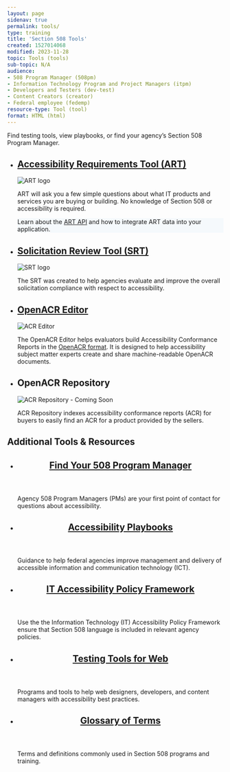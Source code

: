 ```yaml
---
layout: page
sidenav: true
permalink: tools/
type: training
title: 'Section 508 Tools'
created: 1527014068
modified: 2023-11-28
topic: Tools (tools)
sub-topic: N/A
audience:
- 508 Program Manager (508pm)
- Information Technology Program and Project Managers (itpm)
- Developers and Testers (dev-test)
- Content Creators (creator)
- Federal employee (fedemp)
resource-type: Tool (tool)
format: HTML (html)
---
```

Find testing tools, view playbooks, or find your agency’s Section 508 Program Manager.

<section class="usa-section">
<ul class="usa-card-group">
  <li class="usa-card tablet:grid-col-6 widescreen:grid-col-6">
    <div class="usa-card__container">
      <div class="usa-card__header">
        <h2 class="usa-card__heading font-family-sans"><a href="{{site.baseurl}}/art/">Accessibility Requirements Tool (ART)</a></h2>
      </div>
      <div class="usa-card__media">
        <div class="usa-card__img">
          <img src="{{site.baseurl}}/assets/images/thumbnails/thumb-training-tools-art.jpg" alt="ART logo"/>
        </div>
      </div>
      <div class="usa-card__body">
        <p>ART will ask you a few simple questions about what IT products and services you are buying or building. No knowledge of Section 508 or accessibility is required.</p>  
        <div class="border-base radius-lg border-1px padding-1" style="width: 100%; background-color: #f5f9fc;">
        Learn about the <a href="https://art-api.section508.gov/">ART API</a> and how to integrate ART data into your application.</div>
      </div>
    </div>
  </li>
  <li class="usa-card tablet:grid-col-6 widescreen:grid-col-6">
    <div class="usa-card__container">
      <div class="usa-card__header">
        <h2 class="usa-card__heading font-family-sans"><a href="{{site.baseurl}}/buy/solicitation-review-tool/">Solicitation Review Tool (SRT)</a></h2>
      </div>
      <div class="usa-card__media">
        <div class="usa-card__img">
          <img src="{{site.baseurl}}/assets/images/thumbnails/thumb-training-tools-srt.jpg" alt="SRT logo"/>
        </div>
      </div>
      <div class="usa-card__body">
        <p>The SRT was created to help agencies evaluate and improve the overall solicitation compliance with respect to accessibility.</p>
      </div>
    </div>
  </li>
  <li class="usa-card tablet:grid-col-6 widescreen:grid-col-6">
    <div class="usa-card__container">
      <div class="usa-card__header">
       <h2 class="usa-card__heading font-family-sans"><a href="https://acreditor.section508.gov/" target="_blank" class="usa-link--external">OpenACR Editor</a></h2>
      </div>
      <div class="usa-card__media">
        <div class="usa-card__img">
          <img src="{{site.baseurl}}/assets/images/thumbnails/thumb-training-tools-acreditor.jpg" alt="ACR Editor" />
        </div>
      </div>
      <div class="usa-card__body">
        <p>The OpenACR Editor helps evaluators build Accessibility Conformance Reports in the <a href="https://github.com/gsa/openacr" target="_blank">OpenACR format</a>. It is designed to help accessibility subject matter experts create and share machine-readable OpenACR documents.</p>
      </div>
    </div>
  </li>
  <li class="usa-card tablet:grid-col-6 widescreen:grid-col-6">
    <div class="usa-card__container">
      <div class="usa-card__header">
       <h2 class="usa-card__heading font-family-sans">OpenACR Repository</h2>
      </div>
      <div class="usa-card__media">
        <div class="usa-card__img">
          <img src="{{site.baseurl}}/assets/images/thumbnails/thumb-training-tools-acrrepository-soon.jpg" alt="ACR Repository - Coming Soon" aria-hidden="true"/>
        </div>
      </div>
      <div class="usa-card__body">
        <p>ACR Repository indexes accessibility conformance reports (ACR) for buyers to easily find an ACR for a product provided by the sellers.</p>
      </div>
    </div>
  </li>
</ul>

<h2>Additional Tools & Resources</h2>
<ul class="usa-card-group">
  <li class="tablet:grid-col-4 usa-card">
    <div class="usa-card__container radius-md">
      <header class="usa-card__header">
        <h2 class="usa-card__heading font-family-sans"><a href="{{site.baseurl}}/tools/program-manager-listing/">Find Your 508 Program Manager</a></h2>
      </header>
      <div class="usa-card__body">
        <p>Agency 508 Program Managers (PMs) are your first point of contact for questions about accessibility.</p>  
      </div>
    </div>
  </li>
  <li class="tablet:grid-col-4 usa-card">
    <div class="usa-card__container radius-md">
      <header class="usa-card__header">
        <h2 class="usa-card__heading font-family-sans"><a href="{{site.baseurl}}/manage/playbooks/">Accessibility Playbooks</a></h2>
      </header>
      <div class="usa-card__body">
        <p>Guidance to help federal agencies improve management and delivery of accessible information and communication technology (ICT).</p>
      </div>
    </div>
  </li>
  <li class="tablet:grid-col-4 usa-card">
    <div class="usa-card__container radius-md">
      <header class="usa-card__header">
        <h2 class="usa-card__heading font-family-sans"><a href="{{site.baseurl}}/manage/policy-framework/introduction/">IT Accessibility Policy Framework</a></h2>
      </header>
      <div class="usa-card__body">
        <p>Use the the Information Technology (IT) Accessibility Policy Framework ensure that Section 508 language is included in relevant agency policies.</p>
      </div>
    </div>
  </li>
  <li class="tablet:grid-col-4 usa-card">
    <div class="usa-card__container radius-md">
      <header class="usa-card__header">
        <h2 class="usa-card__heading font-family-sans"><a href="{{site.baseurl}}/test/web-software/">Testing Tools for Web</a></h2>
      </header>
      <div class="usa-card__body">
        <p>Programs and tools to help web designers, developers, and content managers with accessibility best practices.</p>
      </div>
    </div>
  </li>
  <li class="tablet:grid-col-4 usa-card">
    <div class="usa-card__container radius-md">
      <header class="usa-card__header">
        <h2 class="usa-card__heading font-family-sans"><a href="{{site.baseurl}}/tools/glossary/">Glossary of Terms</a></h2>
      </header>
      <div class="usa-card__body">
        <p>Terms and definitions commonly used in Section 508 programs and training.</p>
      </div>
    </div>
  </li>
</ul>
</section>